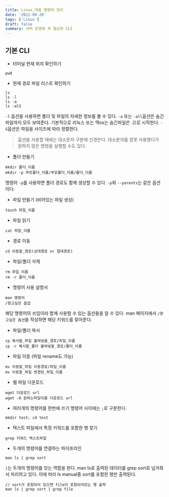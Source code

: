 ```yaml
---
title: Linux_대표 명령어 정리
date: '2021-09-20'
tags: ['Linux']
draft: false
summary: 서버 운영에 꼭 필요한 CLI
---
```


## 기본 CLI

- 터미널 현재 위치 확인하기

```
pwd
```

- 현재 경로 파일 리스트 확인하기

```
ls
ls -l
ls -a
ls -alS
```

`-l` 옵션을 사용하면 폴더 및 파일의 자세한 정보를 볼 수 있다. `-a` 또는 `-all`옵션은 숨긴 파일까지 모두 보여준다. 기본적으로 리눅스 또는 맥os는 숨긴파일은 .으로 시작한다. `-S`옵션은 파일을 사이즈에 따라 정렬한다.

> 옵션을 사용할 때에는 대소문자 구분에 신경쓴다. 대소문자를 잘못 사용했다가 원하지 않은 명령을 실행할 수도 있다.

- 폴더 만들기

```
mkdir 폴더_이름
mkdir -p 부모폴더_이름/부모폴더_이름/폴더_이름
```

명령어 `-p`를 사용하면 폴더 경로도 함께 생성할 수 있다. `-p`와 `--parents`는 같은 옵션이다.

- 파일 만들기 (비어있는 파일 생성)

```
touch 파일_이름
```

- 파일 읽기

```
cat 파일_이름
```

- 경로 이동

```
cd 이동할_경로(상대경로 or 절대경로)
```

- 파일/폴더 삭제

```
rm 파일_이름
rm -r 폴더_이름
```

- 명령어 사용 설명서

```
man 명령어
/찾고싶은 옵셥
```

해당 명령어의 쓰임이라 함께 사용할 수 있는 옵션들을 알 수 있다. man 페이지에서 `/찾고싶은 옵션`을 작성하면 해당 키워드를 찾아준다.

- 파일/폴더 복사

```
cp 복사할_파일 붙여넣을_경로/파일_이름
cp -r 복사할_폴더 붙여넣을_경로/폴더_이름
```

- 파일 이동 (파일 rename도 가능)

```
mv 이동할_파일 이동경로/파일_이름
mv 이동할_파일 변경된_파일_이름
```

- 웹 파일 다운로드

```
wget 다운로드 url
wget -O 원하는파일이름 다운로드 url
```

- 여러개의 명령어를 한번에 쓰기
  명령어 사이에는 `;`로 구분한다.

```
mkdir test; cd test
```

- 텍스트 파일에서 특정 키워드를 포함한 행 찾기

```
grep 키워드 텍스트파일
```

- 두개의 명령어를 연결하는 파이프라인

```
man ls | grep sort
```

`|`는 두개의 명령어를 잇는 역할을 한다. man ls로 출력된 데이터를 grep sort로 넘겨줘서 처리하고 있다. 이에 따라 ls manual중 sort를 포함한 행만 출력된다.

```
// sort가 포함되어 있으면 file이 포함되어있는 행 출력
man ls | grep sort | grep file
```
